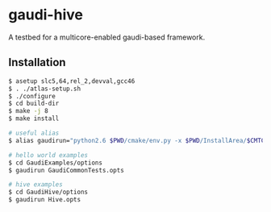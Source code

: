 gaudi-hive
==========

A testbed for a multicore-enabled gaudi-based framework.

Installation
------------

```sh
$ asetup slc5,64,rel_2,devval,gcc46
$ . ./atlas-setup.sh
$ ./configure
$ cd build-dir
$ make -j 8
$ make install

# useful alias
$ alias gaudirun="python2.6 $PWD/cmake/env.py -x $PWD/InstallArea/$CMTCONFIG/GaudiEnvironment.xml  gaudirun.py"

# hello world examples
$ cd GaudiExamples/options
$ gaudirun GaudiCommonTests.opts

# hive examples
$ cd GaudiHive/options
$ gaudirun Hive.opts
```

